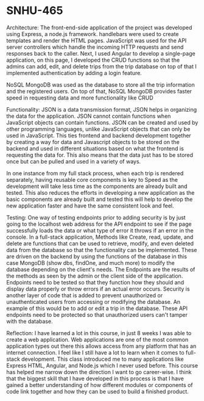 # SNHU-465

Architecture: The front-end-side application of the project was developed using Express, a node.js framework. handlebars were used to create templates and render the HTML pages. JavaScript was used for the API server controllers which handle the incoming HTTP requests and send responses back to the caller. Next, I used Angular to develop a single-page application, on this page, I developed the CRUD functions so that the admins can add, edit, and delete trips from the trip database on top of that I implemented authentication by adding a login feature.

NoSQL MongoDB was used as the database to store all the trip information and the registered users. On top of that, NoSQL MongoDB provides faster speed in requesting data and more functionality like CRUD

Functionality: JSON is a data transmission format, JSON helps in organizing the data for the application. JSON cannot contain functions when JavaScript objects can contain functions. JSON can be created and used by other programming languages, unlike JavaScript objects that can only be used in JavaScript. This ties frontend and backend development together by creating a way for data and Javascript objects to be stored on the backend and used in different situations based on what the frontend is requesting the data for. This also means that the data just has to be stored once but can be pulled and used in a variety of ways.

In one instance from my full stack process, when each trip is rendered separately, having reusable core components is key to Speed as the development will take less time as the components are already built and tested. This also reduces the efforts in developing a new application as the basic components are already built and tested this will help to develop the new application faster and have the same consistent look and feel.

Testing: One way of testing endpoints prior to adding security is by just going to the localhost web address for the API endpoint to see if the page successfully loads the data or what type of error it throws if an error in the console. In a full-stack application, Methods like Create, read, update, and delete are functions that can be used to retrieve, modify, and even deleted data from the database so that the functionality can be implemented. These are driven on the backend by using the functions of the database in this case MongoDB (show dbs, findOne, and much more) to modify the database depending on the client's needs. The Endpoints are the results of the methods as seen by the admin or the client side of the application. Endpoints need to be tested so that they function how they should and display data properly or throw errors if an actual error occurs. Security is another layer of code that is added to prevent unauthorized or unauthenticated users from accessing or modifying the database. An example of this would be to add or edit a trip in the database. These API endpoints need to be protected so that unauthorized users can't tamper with the database.

Reflection: I have learned a lot in this course, in just 8 weeks I was able to create a web application. Web applications are one of the most common application types out there this allows access from any platform that has an internet connection. I feel like I still have a lot to learn when it comes to full-stack development. This class introduced me to many applications like Express HTML, Angular, and Node.js which I never used before. This course has helped me narrow down the direction I want to go career-wise. I think that the biggest skill that I have developed in this process is that I have gained a better understanding of how different modules or components of code link together and how they can be used to build a finished product.
